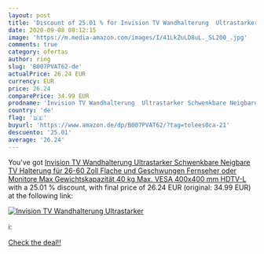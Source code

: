 ```yaml
---
layout: post
title: 'Discount of 25.01 % for Invision TV Wandhalterung  Ultrastarker '
date: 2020-09-08 08:12:15
image: 'https://m.media-amazon.com/images/I/41LkZuLD8uL._SL200_.jpg'
comments: true
category: ofertas
author: ring
slug: 'B007PVAT62-de'
actualPrice: 26.24 EUR
currency: EUR
price: 26.24
comparePrice: 34.99 EUR
prodname: 'Invision TV Wandhalterung  Ultrastarker Schwenkbare Neigbare  TV Halterung für 26-60 Zoll Flache und Geschwungen Fernseher oder Monitore  Max Gewichtskapazität 40 kg  Max. VESA 400x400 mm  HDTV-L '
country: 'de'
flag: '🇩🇪'
buyurl: 'https://www.amazon.de/dp/B007PVAT62/?tag=tolees0ca-21'
descuento: '25.01'
average: '26.24'
---
```


You've got [Invision TV Wandhalterung  Ultrastarker Schwenkbare Neigbare  TV Halterung für 26-60 Zoll Flache und Geschwungen Fernseher oder Monitore  Max Gewichtskapazität 40 kg  Max. VESA 400x400 mm  HDTV-L ](https://www.amazon.de/dp/B007PVAT62/?tag=tolees0ca-21) with a  25.01 % discount, with final price of 26.24 EUR (original: 34.99 EUR) at the following link:

[![Invision TV Wandhalterung  Ultrastarker ](https://m.media-amazon.com/images/I/41LkZuLD8uL._SL200_.jpg)](https://www.amazon.de/dp/B007PVAT62/?tag=tolees0ca-21)

ℹ️:


[Check the deal!!](https://www.amazon.de/dp/B007PVAT62/?tag=tolees0ca-21)
